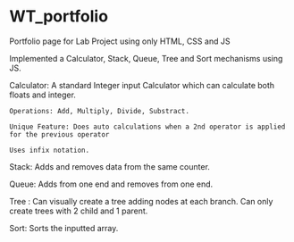 # WT_portfolio

Portfolio page for Lab Project using only HTML, CSS and JS

Implemented a Calculator, Stack, Queue, Tree and Sort mechanisms using JS.

Calculator:
A standard Integer input Calculator which can calculate both floats and integer.

    Operations: Add, Multiply, Divide, Substract.

    Unique Feature: Does auto calculations when a 2nd operator is applied for the previous operator

    Uses infix notation.

Stack:
Adds and removes data from the same counter.

Queue:
Adds from one end and removes from one end.

Tree :
Can visually create a tree adding nodes at each branch.
Can only create trees with 2 child and 1 parent.

Sort:
Sorts the inputted array.
